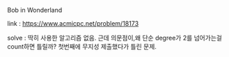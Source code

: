 Bob in Wonderland

link : https://www.acmicpc.net/problem/18173

solve : 딱히 사용한 알고리즘 없음. 근데 의문점이,왜 단순 degree가 2를 넘어가는걸 count하면 틀릴까? 첫번째에 무지성 제출했다가 틀린 문제. 



